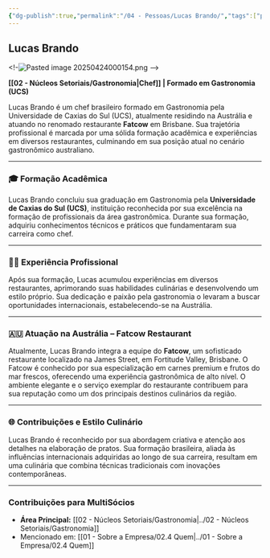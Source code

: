 ```yaml
---
{"dg-publish":true,"permalink":"/04 - Pessoas/Lucas Brando/","tags":["person","profile","gastronomia"],"noteIcon":""}
---
```



## Lucas Brando

<!-![Pasted image 20250424000154.png](/img/user/Pasted%20image%2020250424000154.png) -->

**[[02 - Núcleos Setoriais/Gastronomia\|Chef]] | Formado em Gastronomia (UCS)**

Lucas Brando é um chef brasileiro formado em Gastronomia pela Universidade de Caxias do Sul (UCS), atualmente residindo na Austrália e atuando no renomado restaurante **Fatcow** em Brisbane. Sua trajetória profissional é marcada por uma sólida formação acadêmica e experiências em diversos restaurantes, culminando em sua posição atual no cenário gastronômico australiano.

---

### 🎓 Formação Acadêmica

Lucas Brando concluiu sua graduação em Gastronomia pela **Universidade de Caxias do Sul (UCS)**, instituição reconhecida por sua excelência na formação de profissionais da área gastronômica. Durante sua formação, adquiriu conhecimentos técnicos e práticos que fundamentaram sua carreira como chef.

---

### 👨‍🍳 Experiência Profissional

Após sua formação, Lucas acumulou experiências em diversos restaurantes, aprimorando suas habilidades culinárias e desenvolvendo um estilo próprio. Sua dedicação e paixão pela gastronomia o levaram a buscar oportunidades internacionais, estabelecendo-se na Austrália.

---

### 🇦🇺 Atuação na Austrália – Fatcow Restaurant

Atualmente, Lucas Brando integra a equipe do **Fatcow**, um sofisticado restaurante localizado na James Street, em Fortitude Valley, Brisbane. O Fatcow é conhecido por sua especialização em carnes premium e frutos do mar frescos, oferecendo uma experiência gastronômica de alto nível. O ambiente elegante e o serviço exemplar do restaurante contribuem para sua reputação como um dos principais destinos culinários da região.

---

### 🌐 Contribuições e Estilo Culinário

Lucas Brando é reconhecido por sua abordagem criativa e atenção aos detalhes na elaboração de pratos. Sua formação brasileira, aliada às influências internacionais adquiridas ao longo de sua carreira, resultam em uma culinária que combina técnicas tradicionais com inovações contemporâneas.

---

### Contribuições para MultiSócios
*   **Área Principal:** [[02 - Núcleos Setoriais/Gastronomia\|../02 - Núcleos Setoriais/Gastronomia]]
*   Mencionado em: [[01 - Sobre a Empresa/02.4 Quem\|../01 - Sobre a Empresa/02.4 Quem]]

